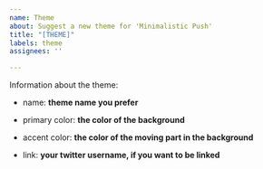 ```yaml
---
name: Theme
about: Suggest a new theme for 'Minimalistic Push'
title: "[THEME]"
labels: theme
assignees: ''

---
```


Information about the theme:

* name: **theme name you prefer**

* primary color: **the color of the background**

* accent color: **the color of the moving part in the background**

* link: **your twitter username, if you want to be linked**
